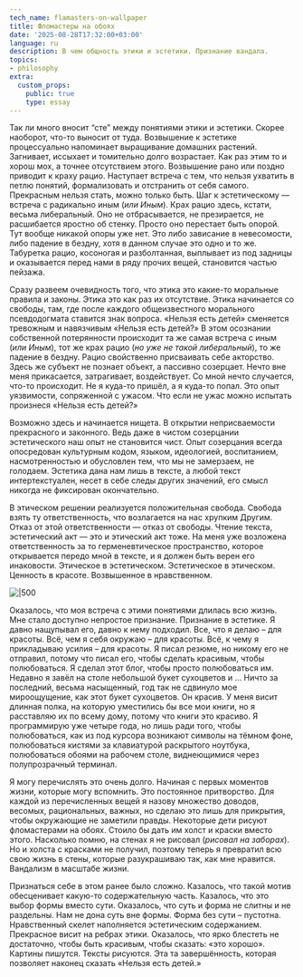```yaml
---
tech_name: flamasters-on-wallpaper
title: Фломастеры на обоях
date: '2025-08-28T17:32:00+03:00'
language: ru
description: В чем общность этики и эстетики. Признание вандала.
topics:
- philosophy
extra:
  custom_props:
    public: true
    type: essay
---
```


Так ли много вносит “сте” между понятиями этики и эстетики. Скорее наоборот, что-то выносит от туда. Возвышение к эстетике процессуально напоминает выращивание домашних растений. Загнивает, иссыхает и томительно долго возрастает. Как раз этим то и хорош мох, а точнее отсутствием этого. Возвышение рано или поздно приводит к краху рацио. Наступает встреча с тем, что нельзя ухватить в петлю понятий, формализовать и отстранить от себя самого. Прекрасным нельзя стать, можно только быть. Шаг к эстетическому — встреча с радикально иным (*или Иным*). Крах рацио здесь, кстати, весьма либеральный. Оно не отбрасывается, не презирается, не расшибается яростно об стенку. Просто оно перестает быть опорой. Тут вообще никакой опоры уже нет. Это либо зависание в невесомости, либо падение в бездну, хотя в данном случае это одно и то же. Табуретка рацио, косоногая и разболтанная, выплывает из под задницы и оказывается перед нами в ряду прочих вещей, становится частью пейзажа.

Сразу развеем очевидность того, что этика это какие-то моральные правила и законы. Этика это как раз их отсутствие. Этика начинается со свободы, там, где после каждого общеизвестного морального псевдодогмата ставится знак вопроса. «Нельзя есть детей» сменяется тревожным и навязчивым «Нельзя есть детей?» В этом осознании собственной потерянности происходит та же самая встреча с иным (*или Иным*), тот же крах рацио (*но уже не такой либеральный*), то же падение в бездну. Рацио свойственно присваивать себе акторство. Здесь же субъект не познает объект, а пассивно созерцает. Нечто вне меня прикасается, затрагивает, воздействует. Со мной нечто случается, что-то происходит. Не я куда-то пришёл, а я куда-то попал. Это опыт уязвимости, сопряженной с ужасом. Что если не ужас можно испытать произнеся «Нельзя есть детей?»

Возможно здесь и начинается нищета. В открытии неприсваемости прекрасного и законного. Ведь даже в чистом созерцании эстетического наш опыт не становится чист. Опыт созерцания всегда опосредован культурным кодом, языком, идеологией, воспитанием, насмотренностью и обусловлен тем, что мы не замерзаем, не голодаем. Эстетика дана нам лишь в тексте, а любой текст интертекстуален, несет в себе следы других значений, его смысл никогда не фиксирован окончательно.

В этическом решении реализуется положительная свобода. Свобода взять ту ответственность, что возлагается на нас хрупким Другим. Отказ от этой ответственности — отказ от свободы. Чтение текста, эстетический акт — это и этический акт тоже. На меня уже возложена ответственность за то герменевтическое пространство, которое открывается передо мной в тексте, и я должен быть верен его инаковости. Этическое в эстетическом. Эстетическое в этическом. Ценность в красоте. Возвышенное в нравственном.

![|500](/images/im-artist2.png)

Оказалось, что моя встреча с этими понятиями длилась всю жизнь. Мне стало доступно непростое признание. Признание в эстетике. Я давно нащупывал его, давно к нему подходил. Все, что я делаю –  для красоты. Всё, чем я себя окружаю – для красоты. Всё, к чему я прикладываю усилия – для красоты. Я писал резюме, но никому его не отправил, потому что писал его, чтобы сделать красивым, чтобы полюбоваться. Я сделал этот блог, чтобы просто полюбоваться им. Недавно я завёл на столе небольшой букет сухоцветов и … Ничто за последний, весьма насыщенный, год так не сдвинуло мое мироощущение, как этот букет сухоцветов. Он красив. У меня висит длинная полка, на которую уместились бы все мои книги, но я расставляю их по всему дому, потому что книги это красиво. Я программирую уже четыре года, но лишь ради того, чтобы полюбоваться, как из под курсора возникают символы на тёмном фоне, полюбоваться кистями за клавиатурой раскрытого ноутбука, полюбоваться обоями на рабочем столе, виднеющимися через полупрозрачный терминал.

Я могу перечислять это очень долго. Начиная с первых моментов жизни, которые могу вспомнить. Это постоянное притворство. Для каждой из перечисленных вещей я назову множество доводов, весомых, рациональных, важных, но сделаю это лишь для прикрытия, чтобы окружающие не заметили правды. Некоторые дети рисуют фломастерами на обоях. Стоило бы дать им холст и краски вместо этого. Насколько помню, на стенах я не рисовал (*рисовал на заборах*). Но и холста с красками не получил, поэтому теперь я превратил всю свою жизнь в стены, которые разукрашиваю так, как мне нравится. Вандализм в масштабе жизни.

Признаться себе в этом ранее было сложно. Казалось, что такой мотив обесценивает какую-то содержательную часть. Казалось, что это выбор формы вместо сути. Оказалось, что суть и форма не слитны и не раздельны. Нам не дона суть вне формы. Форма без сути – пустотна. Нравственный скелет наполняется эстетическим содержанием. Прекрасное висит на ребрах этики. Оказалось, что ярко блестеть не достаточно, чтобы быть красивым, чтобы сказать: «это хорошо». Картины пишутся. Тексты рисуются. Эта та завершённость, которая позволяет наконец сказать «Нельзя есть детей.»